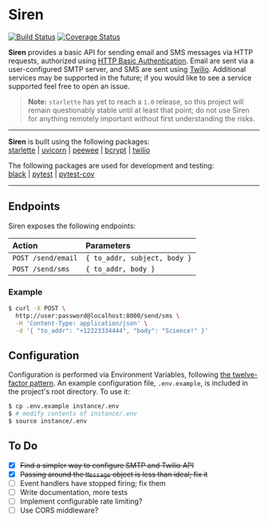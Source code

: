# Siren

[![Build Status](https://travis-ci.org/jessebraham/siren.svg?branch=master)](https://travis-ci.org/jessebraham/siren) [![Coverage Status](https://coveralls.io/repos/github/jessebraham/siren/badge.svg?branch=master)](https://coveralls.io/github/jessebraham/siren?branch=master)

**Siren** provides a basic API for sending email and SMS messages via HTTP requests, authorized using [HTTP Basic Authentication](https://en.wikipedia.org/wiki/Basic_access_authentication). Email are sent via a user-configured SMTP server, and SMS are sent using [Twilio](https://www.twilio.com/). Additional services may be supported in the future; if you would like to see a service supported feel free to open an issue.

> **Note:** `starlette` has yet to reach a `1.0` release, so this project will remain questionably stable until at least that point; do not use Siren for anything remotely important without first understanding the risks.

- - -

**Siren** is built using the following packages:  
[starlette](https://github.com/encode/starlette) | [uvicorn](https://github.com/encode/uvicorn) | [peewee](https://github.com/coleifer/peewee) | [bcrypt](https://github.com/pyca/bcrypt/) | [twilio](https://github.com/twilio/twilio-python)

The following packages are used for development and testing:  
[black](https://github.com/ambv/black) | [pytest](https://github.com/pytest-dev/pytest) | [pytest-cov](https://github.com/pytest-dev/pytest-cov)

- - -

## Endpoints

Siren exposes the following endpoints:

| Action             | Parameters                   |
|:-------------------|:-----------------------------|
| `POST /send/email` | `{ to_addr, subject, body }` |
| `POST /send/sms`   | `{ to_addr, body }`          |

### Example

```bash
$ curl -X POST \
  http://user:password@localhost:8000/send/sms \
  -H 'Content-Type: application/json' \
  -d '{ "to_addr": "+12223334444", "body": "Science!" }'
```


## Configuration

Configuration is performed via Environment Variables, following [the twelve-factor pattern](https://12factor.net/config). An example configuration file, `.env.example`, is included in the project's root directory. To use it:

```bash
$ cp .env.example instance/.env
$ # modify contents of instance/.env
$ source instance/.env
```


## To Do

- [x] ~~Find a simpler way to configure SMTP and Twilio API~~  
- [x] ~~Passing around the `Message` object is less than ideal; fix it~~  
- [ ] Event handlers have stopped firing; fix them  
- [ ] Write documentation, more tests  
- [ ] Implement configurable rate limiting?  
- [ ] Use CORS middleware?  
